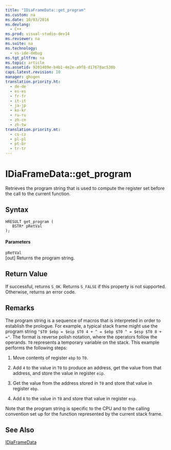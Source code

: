 ```yaml
---
title: "IDiaFrameData::get_program"
ms.custom: na
ms.date: 10/03/2016
ms.devlang: 
  - C++
ms.prod: visual-studio-dev14
ms.reviewer: na
ms.suite: na
ms.technology: 
  - vs-ide-debug
ms.tgt_pltfrm: na
ms.topic: article
ms.assetid: 9201409e-b4b1-4e2e-a9f8-d17678ac538b
caps.latest.revision: 10
manager: ghogen
translation.priority.ht: 
  - de-de
  - es-es
  - fr-fr
  - it-it
  - ja-jp
  - ko-kr
  - ru-ru
  - zh-cn
  - zh-tw
translation.priority.mt: 
  - cs-cz
  - pl-pl
  - pt-br
  - tr-tr
---
```

# IDiaFrameData::get_program
Retrieves the program string that is used to compute the register set before the call to the current function.  
  
## Syntax  
  
```cpp#  
HRESULT get_program (   
   BSTR* pRetVal  
);  
```  
  
#### Parameters  
 `pRetVal`  
 [out] Returns the program string.  
  
## Return Value  
 If successful, returns `S_OK`. Returns `S_FALSE` if this property is not supported. Otherwise, returns an error code.  
  
## Remarks  
 The program string is a sequence of macros that is interpreted in order to establish the prologue. For example, a typical stack frame might use the program string `"$T0 $ebp = $eip $T0 4 + ^ = $ebp $T0 ^ = $esp $T0 8 + ="`. The format is reverse polish notation, where the operators follow the operands. `T0` represents a temporary variable on the stack. This example performs the following steps:  
  
1.  Move contents of register `ebp` to `T0`.  
  
2.  Add `4` to the value in `T0` to produce an address, get the value from that address, and store the value in register `eip`.  
  
3.  Get the value from the address stored in `T0` and store that value in register `ebp`.  
  
4.  Add `8` to the value in `T0` and store that value in register `esp`.  
  
 Note that the program string is specific to the CPU and to the calling convention set up for the function represented by the current stack frame.  
  
## See Also  
 [IDiaFrameData](../VS_debugger/IDiaFrameData.md)